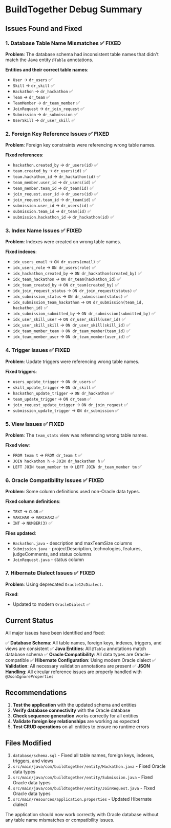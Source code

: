 # BuildTogether Debug Summary

## Issues Found and Fixed

### 1. Database Table Name Mismatches ✅ FIXED

**Problem**: The database schema had inconsistent table names that didn't match the Java entity `@Table` annotations.

**Entities and their correct table names**:
- `User` → `dr_users` ✅
- `Skill` → `dr_skill` ✅
- `Hackathon` → `dr_hackathon` ✅
- `Team` → `dr_team` ✅
- `TeamMember` → `dr_team_member` ✅
- `JoinRequest` → `dr_join_request` ✅
- `Submission` → `dr_submission` ✅
- `UserSkill` → `dr_user_skill` ✅

### 2. Foreign Key Reference Issues ✅ FIXED

**Problem**: Foreign key constraints were referencing wrong table names.

**Fixed references**:
- `hackathon.created_by` → `dr_users(id)` ✅
- `team.created_by` → `dr_users(id)` ✅
- `team.hackathon_id` → `dr_hackathon(id)` ✅
- `team_member.user_id` → `dr_users(id)` ✅
- `team_member.team_id` → `dr_team(id)` ✅
- `join_request.user_id` → `dr_users(id)` ✅
- `join_request.team_id` → `dr_team(id)` ✅
- `submission.user_id` → `dr_users(id)` ✅
- `submission.team_id` → `dr_team(id)` ✅
- `submission.hackathon_id` → `dr_hackathon(id)` ✅

### 3. Index Name Issues ✅ FIXED

**Problem**: Indexes were created on wrong table names.

**Fixed indexes**:
- `idx_users_email` → `ON dr_users(email)` ✅
- `idx_users_role` → `ON dr_users(role)` ✅
- `idx_hackathon_created_by` → `ON dr_hackathon(created_by)` ✅
- `idx_team_hackathon` → `ON dr_team(hackathon_id)` ✅
- `idx_team_created_by` → `ON dr_team(created_by)` ✅
- `idx_join_request_status` → `ON dr_join_request(status)` ✅
- `idx_submission_status` → `ON dr_submission(status)` ✅
- `idx_submission_team_hackathon` → `ON dr_submission(team_id, hackathon_id)` ✅
- `idx_submission_submitted_by` → `ON dr_submission(submitted_by)` ✅
- `idx_user_skill_user` → `ON dr_user_skill(user_id)` ✅
- `idx_user_skill_skill` → `ON dr_user_skill(skill_id)` ✅
- `idx_team_member_team` → `ON dr_team_member(team_id)` ✅
- `idx_team_member_user` → `ON dr_team_member(user_id)` ✅

### 4. Trigger Issues ✅ FIXED

**Problem**: Update triggers were referencing wrong table names.

**Fixed triggers**:
- `users_update_trigger` → `ON dr_users` ✅
- `skill_update_trigger` → `ON dr_skill` ✅
- `hackathon_update_trigger` → `ON dr_hackathon` ✅
- `team_update_trigger` → `ON dr_team` ✅
- `join_request_update_trigger` → `ON dr_join_request` ✅
- `submission_update_trigger` → `ON dr_submission` ✅

### 5. View Issues ✅ FIXED

**Problem**: The `team_stats` view was referencing wrong table names.

**Fixed view**:
- `FROM team t` → `FROM dr_team t` ✅
- `JOIN hackathon h` → `JOIN dr_hackathon h` ✅
- `LEFT JOIN team_member tm` → `LEFT JOIN dr_team_member tm` ✅

### 6. Oracle Compatibility Issues ✅ FIXED

**Problem**: Some column definitions used non-Oracle data types.

**Fixed column definitions**:
- `TEXT` → `CLOB` ✅
- `VARCHAR` → `VARCHAR2` ✅
- `INT` → `NUMBER(3)` ✅

**Files updated**:
- `Hackathon.java` - description and maxTeamSize columns
- `Submission.java` - projectDescription, technologies, features, judgeComments, and status columns
- `JoinRequest.java` - status column

### 7. Hibernate Dialect Issues ✅ FIXED

**Problem**: Using deprecated `Oracle12cDialect`.

**Fixed**:
- Updated to modern `OracleDialect` ✅

## Current Status

All major issues have been identified and fixed:

✅ **Database Schema**: All table names, foreign keys, indexes, triggers, and views are consistent
✅ **Java Entities**: All `@Table` annotations match database schema
✅ **Oracle Compatibility**: All data types are Oracle-compatible
✅ **Hibernate Configuration**: Using modern Oracle dialect
✅ **Validation**: All necessary validation annotations are present
✅ **JSON Handling**: All circular reference issues are properly handled with `@JsonIgnoreProperties`

## Recommendations

1. **Test the application** with the updated schema and entities
2. **Verify database connectivity** with the Oracle database
3. **Check sequence generation** works correctly for all entities
4. **Validate foreign key relationships** are working as expected
5. **Test CRUD operations** on all entities to ensure no runtime errors

## Files Modified

1. `database/schema.sql` - Fixed all table names, foreign keys, indexes, triggers, and views
2. `src/main/java/com/buildtogether/entity/Hackathon.java` - Fixed Oracle data types
3. `src/main/java/com/buildtogether/entity/Submission.java` - Fixed Oracle data types
4. `src/main/java/com/buildtogether/entity/JoinRequest.java` - Fixed Oracle data types
5. `src/main/resources/application.properties` - Updated Hibernate dialect

The application should now work correctly with Oracle database without any table name mismatches or compatibility issues.
